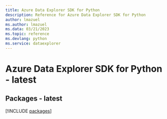 ```yaml
---
title: Azure Data Explorer SDK for Python
description: Reference for Azure Data Explorer SDK for Python
author: lmazuel
ms.author: lmazuel
ms.data: 03/21/2023
ms.topic: reference
ms.devlang: python
ms.service: dataexplorer
---
```

# Azure Data Explorer SDK for Python - latest
## Packages - latest
[!INCLUDE [packages](data-explorer-index.md)]